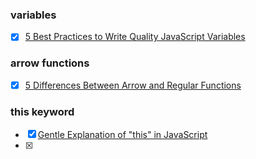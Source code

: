 
### variables
- [x] [5 Best Practices to Write Quality JavaScript Variables](https://dmitripavlutin.com/javascript-variables-best-practices/)
### arrow functions
- [x] [5 Differences Between Arrow and Regular Functions](https://dmitripavlutin.com/differences-between-arrow-and-regular-functions/)
### this keyword

- [x] [Gentle Explanation of "this" in JavaScript](https://dmitripavlutin.com/gentle-explanation-of-this-in-javascript/) 
- [x] 